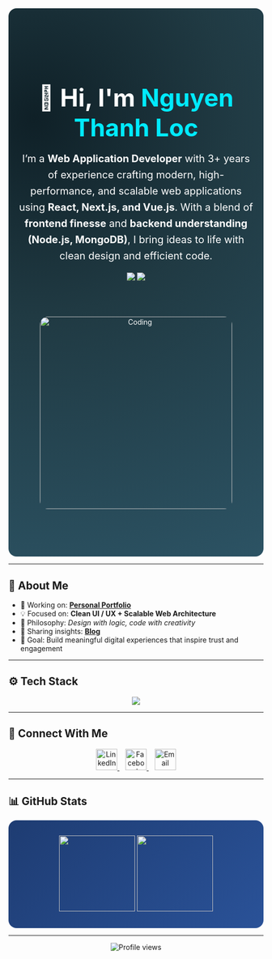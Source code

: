 <!-- 🌌 Hero Section -->
<div align="center" style="
  background: radial-gradient(circle at 10% 20%, #0f2027 0%, #203a43 40%, #2c5364 100%);
  color: white;
  padding: 80px 20px;
  border-radius: 16px;
">

  <h1 style="font-size: 48px; font-weight: 700; margin-bottom: 16px;">
    👋 Hi, I'm <span style="color:#00eaff;">Nguyen Thanh Loc</span>
  </h1>

  <h3 style="max-width: 800px; margin: 0 auto; line-height: 1.6; font-weight: 400; font-size: 20px;">
    I’m a <b>Web Application Developer</b> with 3+ years of experience crafting modern, 
    high-performance, and scalable web applications using <b>React, Next.js, and Vue.js</b>.  
    With a blend of <b>frontend finesse</b> and <b>backend understanding (Node.js, MongoDB)</b>,  
    I bring ideas to life with clean design and efficient code.
  </h3>

  <br />

  <a href="https://www.nguyenloc.dev/" target="_blank" style="text-decoration:none;">
    <img src="https://img.shields.io/badge/🌐_Portfolio-00eaff?style=for-the-badge&logo=vercel&logoColor=white" />
  </a>
  <a href="mailto:nguyenloc12021999vn@gmail.com" style="text-decoration:none;">
    <img src="https://img.shields.io/badge/📧_Contact_Me-ff4b2b?style=for-the-badge&logo=gmail&logoColor=white" />
  </a>

  <br /><br />
  <img src="https://media3.giphy.com/media/78XCFBGOlS6keY1Bil/giphy.gif" alt="Coding" width="380" style="border-radius: 16px; margin-top: 20px;" />

</div>

---

## 🧠 About Me

- 🔭 Working on: **[Personal Portfolio](https://www.nguyenloc.dev/)**  
- 💡 Focused on: **Clean UI / UX + Scalable Web Architecture**  
- 🧩 Philosophy: *Design with logic, code with creativity*  
- 📝 Sharing insights: **[Blog](https://www.nguyenloc.dev/blogs)**  
- 🎯 Goal: Build meaningful digital experiences that inspire trust and engagement  

---

## ⚙️ Tech Stack

<p align="center">
  <img src="https://skillicons.dev/icons?i=react,nextjs,vue,js,ts,nodejs,express,mongodb,tailwind,git,figma,vercel,linux" />
</p>

---

## 🤝 Connect With Me

<p align="center">
  <a href="https://www.linkedin.com/in/nguy%E1%BB%85n-th%C3%A0nh-l%E1%BB%99c-479476196/" target="_blank">
    <img src="https://img.icons8.com/?size=100&id=13930&format=png&color=0A66C2" alt="LinkedIn" height="42" />
  </a>
  &nbsp;&nbsp;
  <a href="https://www.facebook.com/your.facebook.username" target="_blank">
    <img src="https://img.icons8.com/?size=100&id=uLWV5A9vXIPu&format=png&color=1877F2" alt="Facebook" height="42" />
  </a>
  &nbsp;&nbsp;
  <a href="mailto:nguyenloc12021999vn@gmail.com">
    <img src="https://img.icons8.com/?size=100&id=86885&format=png&color=EA4335" alt="Email" height="42" />
  </a>
</p>

---

## 📊 GitHub Stats

<div align="center" style="background: linear-gradient(135deg, #1e3c72, #2a5298); padding: 30px; border-radius: 16px;">
  <img src="https://github-readme-stats.vercel.app/api?username=kimjayden&show_icons=true&theme=react&hide_border=true" height="150" />
  <img src="https://github-readme-stats.vercel.app/api/top-langs/?username=kimjayden&layout=compact&theme=react&hide_border=true" height="150" />
</div>

---

<div align="center" style="margin-top: 10px;">
  <img src="https://komarev.com/ghpvc/?username=kimjayden&label=Profile%20views&color=00eaff&style=flat-square" alt="Profile views" />
</div>
